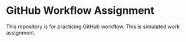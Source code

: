 # GitHub Workflow Assignment
This repository is for practicing GitHub workflow.
This is simulated work assignment.